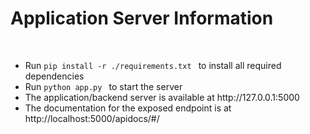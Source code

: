 <h1> Application Server Information </h1>
<br>


<ul>
<li>Run <code>pip install -r ./requirements.txt </code> to 
install all required dependencies</li>
<li>Run <code>python app.py </code> to start the server</li>
<li> The application/backend server is available at http://127.0.0.1:5000 </li>
<li> The documentation for the exposed endpoint is at http://localhost:5000/apidocs/#/ </li>
</li>
